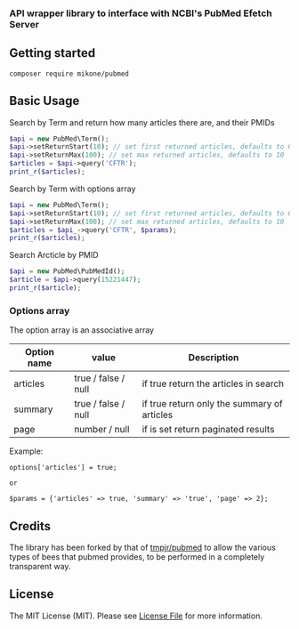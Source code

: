 ### API wrapper library to interface with NCBI's PubMed Efetch Server

Getting started
---------------
```
composer require mikone/pubmed
```
Basic Usage
-----------

Search by Term and return how many articles there are, and their PMIDs
```php
$api = new PubMed\Term();
$api->setReturnStart(10); // set first returned articles, defaults to 0, helpful in case of pagination
$api->setReturnMax(100); // set max returned articles, defaults to 10
$articles = $api->query('CFTR');
print_r($articles);
```
Search by Term with options array
```php
$api = new PubMed\Term();
$api->setReturnStart(10); // set first returned articles, defaults to 0, helpful in case of pagination
$api->setReturnMax(100); // set max returned articles, defaults to 10
$articles = $api_->query('CFTR', $params);
print_r($articles);
```
Search Arcticle by PMID
```php
$api = new PubMed\PubMedId();
$article = $api->query(15221447);
print_r($article);
```
### Options array

The option array is an associative array

| Option name | value | Description |
| ------ | ------ | ------ |
| articles | true / false / null | if true return the articles in search |
| summary | true / false / null |  if true return only the summary of articles |
| page | number / null | if is set return paginated results |

Example:
```
options['articles'] = true;

or 

$params = {'articles' => true, 'summary' => 'true', 'page' => 2};
```

## Credits
The library has been forked by that of [tmpjr/pubmed] to allow the various types of bees that pubmed provides, to be performed in a completely transparent way.


## License
The MIT License (MIT). Please see [License File](https://github.com/spatie/laravel-permission/blob/master/LICENSE.md) for more information.


[tmpjr/pubmed]: <https://github.com/joemccann/dillinger>

